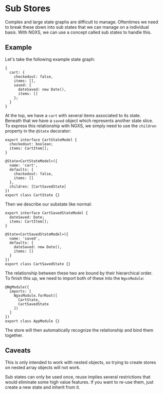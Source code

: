 # Sub Stores
Complex and large state graphs are difficult to manage. Oftentimes we need
to break these down into sub states that we can manage on a individual
basis. With NGXS, we can use a concept called sub states to handle this.

## Example
Let's take the following example state graph:

```TS
{
  cart: {
    checkedout: false,
    items: [],
    saved: {
      dateSaved: new Date(),
      items: []
    };
  }
}
```

At the top, we have a `cart` with several items associated to its state.
Beneath that we have a `saved` object which represents another state slice.
To express this relationship with NGXS, we simply need to use the `children`
property in the `@State` decorator:

```TS
export interface CartStateModel {
  checkedout: boolean;
  items: CartItem[];
}

@State<CartStateModel>({
  name: 'cart',
  defaults: {
    checkedout: false,
    items: []
  },
  children: [CartSavedState]
})
export class CartState {}
```

Then we describe our substate like normal:

```TS
export interface CartSavedStateModel {
  dateSaved: Date;
  items: CartItem[];
}

@State<CartSavedStateModel>({
  name: 'saved',
  defaults: {
    dateSaved: new Date(),
    items: []
  }
})
export class CartSavedState {}
```

The relationship between these two are bound by their hierarchical order. To finish this up, we need to import both of these into the `NgxsModule`:

```TS
@NgModule({
  imports: [
    NgxsModule.forRoot([
      CartState,
      CartSavedState
    ])
  ]
})
export class AppModule {}
```

The store will then automatically recognize the relationship and bind them together.

## Caveats
This is only intended to work with nested objects, so trying to create stores on
nested array objects will not work.

Sub states can only be used once, reuse implies several restrictions that would eliminate
some high value features. If you want to re-use them, just create a new state and inherit
from it.
